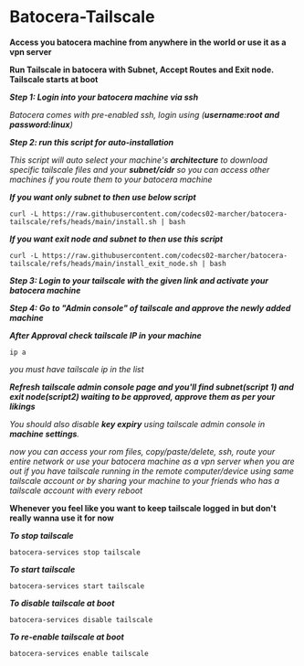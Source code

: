 # Batocera-Tailscale

**Access you batocera machine from anywhere in the world or use it as a vpn server**

**Run Tailscale in batocera with Subnet, Accept Routes and Exit node. Tailscale starts at boot**

***Step 1: Login into your batocera machine via ssh***

*Batocera comes with pre-enabled ssh, login using (**username:root and password:linux**)*

***Step 2: run this script for auto-installation***

*This script will auto select your machine's **architecture** to download specific tailscale files and your **subnet/cidr** so you can access other machines if you route them to your batocera machine*

***If you want only subnet to then use below script***

    curl -L https://raw.githubusercontent.com/codecs02-marcher/batocera-tailscale/refs/heads/main/install.sh | bash

***If you want exit node and subnet to then use this script***

    curl -L https://raw.githubusercontent.com/codecs02-marcher/batocera-tailscale/refs/heads/main/install_exit_node.sh | bash

***Step 3: Login to your tailscale with the given link and activate your batocera machine***

***Step 4: Go to "Admin console" of tailscale and approve the newly added machine***

***After Approval check tailscale IP in your machine***

    ip a

*you must have tailscale ip in the list*

***Refresh tailscale admin console page and you'll find **subnet**(script 1) and **exit node**(script2) waiting to be approved, approve them as per your likings***

*You should also disable **key expiry** using tailscale admin console in **machine settings**.*

*now you can access your rom files, copy/paste/delete, ssh, route your entire network or use your batocera machine as a vpn server when you are out if you have tailscale running in the remote computer/device using same tailscale account or by sharing your machine to your friends who has a tailscale account with every reboot*

**Whenever you feel like you want to keep tailscale logged in but don't really wanna use it for now**

***To stop tailscale***

    batocera-services stop tailscale

***To start tailscale***
    
    batocera-services start tailscale
    
***To disable tailscale at boot***
    
    batocera-services disable tailscale

***To re-enable tailscale at boot***
    
    batocera-services enable tailscale
